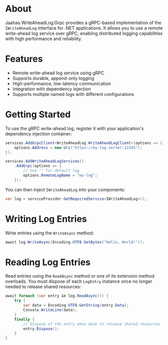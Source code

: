 # About

Jaahas.WriteAheadLog.Grpc provides a gRPC-based implementation of the `IWriteAheadLog` interface for .NET applications. It allows you to use a remote write-ahead log service over gRPC, enabling distributed logging capabilities with high performance and reliability.

# Features

- Remote write-ahead log service using gRPC
- Supports durable, append-only logging
- High-performance, low-latency communication
- Integration with dependency injection
- Supports multiple named logs with different configurations

# Getting Started

To use the gRPC write-ahead log, register it with your application's dependency injection container:

```csharp
services.AddGrpcClient<WriteAheadLog.WriteAheadLogClient>(options => {
    options.Address = new Uri("https://my-log-server:12345");
});

services.AddWriteAheadLogServices()
    .AddGrpc(options => {
        // Use "" for default log
        options.RemoteLogName = "my-log"; 
    });
```

You can then inject `IWriteAheadLog` into your components:

```csharp
var log = serviceProvider.GetRequiredService<IWriteAheadLog>();
```


# Writing Log Entries

Write entries using the `WriteAsync` method:

```csharp
await log.WriteAsync(Encoding.UTF8.GetBytes("Hello, World!"));
```


# Reading Log Entries

Read entries using the `ReadAsync` method or one of its extension method overloads. You must dispose of each `LogEntry` instance once no longer needed to release shared resources:

```csharp
await foreach (var entry in log.ReadAsync()) {
    try {
        var data = Encoding.UTF8.GetString(entry.Data);
        Console.WriteLine(data);
    }
    finally {
        // Dispose of the entry when done to release shared resources
        entry.Dispose();
    }
}
```
